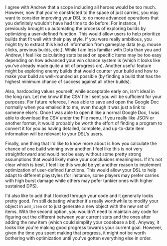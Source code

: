 I agree with Andrew that a scope including all heroes would be too much. However, now that you're constricted to the space of just carries, you may want to consider improving your DSL to do more advanced operations that you definitely wouldn't have had time to do before. For instance, I previously brought up automating the process of exploring builds by optimizing a user-defined function. This would allow users to help prioritize builds that fit well with their play style. If you were really ambitious, you might try to extract this kind of information from gameplay data (e.g. mouse clicks, previous builds, etc.). While I am less familiar with Dota than you and Andrew, I feel like calculating stats based on specific items may be too easy depending on how advanced your win chance system is (which it looks like you've already made quite a bit of progress on). Another useful feature might be exploring enemy builds that would counter your build and how to make your build as well-rounded as possible (by finding a build that has the highest minimum chance of success against all other builds).

Also, hardcoding values yourself, while acceptable early on, isn't ideal in the long run. Let me know if the CSV file I sent you will be sufficient for your purposes. For future referece, I was able to save and open the Google Doc normally when you emailed it to me, even though it was just a link to someone else's. Once I was able to open it like a normal Google Doc, I was able to download the CSV under the File menu. If you really like JSON or another format, it would probably be worth the effort of finding a program to convert it for you as having detailed, complete, and up-to-date item information will be relevant to your DSL's users.

Finally, one thing that I'd like to know more about is how you calculate the chance of one build winning over another. I feel like this is not very straightforward and would not be easy without some pretty strong assumptions that would likely make your conclusions meaningless. If it's not clear which is best, I feel like this would be yet another reason to implement optimization of user-defined functions. This would allow your DSL to help adapt to different playstyles (for instance, some players may prefer carries with high burst damage while others may pefer tankier ones with higher sustained DPS).

I'd also like to add that I looked through your code and it generally looks pretty good. I'm still debating whether it's really worthwhile to modify your object in `add_item` or to just generate a new object with the new set of items. With the second option, you wouldn't need to maintain any code for figuring out the different between your current stats and the ones after adding the new item (which could simplify your codebase a bit). Anyway, it looks like you're making good progress towards your current goal. However, given the time you spent making that progress, it might not be worth bothering with optimization until you've gotten everything else in order.
